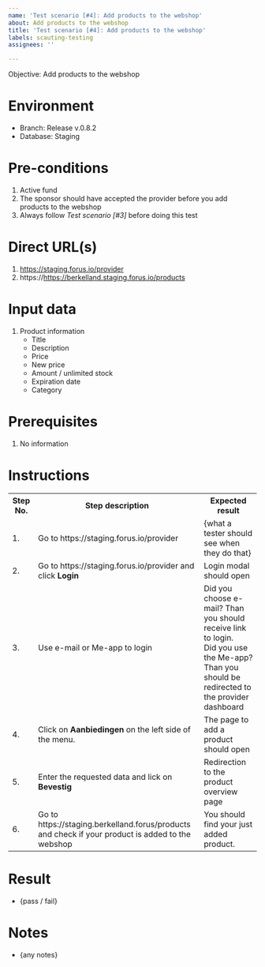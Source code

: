 ```yaml
---
name: 'Test scenario [#4]: Add products to the webshop'
about: Add products to the webshop
title: 'Test scenario [#4]: Add products to the webshop'
labels: scauting-testing
assignees: ''

---
```


Objective: Add products to the webshop

# Environment

* Branch: Release v.0.8.2
* Database: Staging

# Pre-conditions

1. Active fund
2. The sponsor should have accepted the provider before you add products to the webshop
2. Always follow *Test scenario [#3]* before doing this test

# Direct URL(s)

1. https://staging.forus.io/provider
2. https://https://berkelland.staging.forus.io/products

# Input data

1. Product information
    * Title
    * Description
    * Price
    * New price
    * Amount / unlimited stock
    * Expiration date
    * Category

# Prerequisites

1. No information

# Instructions

<table>
<tr><th>Step No.</th><th>Step description</th><th>Expected result</th></tr>
<tr><td>1.</td><td>Go to https://staging.forus.io/provider</td><td>{what a tester should see when they do that}</td></tr>
<tr><td>2.</td><td>Go to https://staging.forus.io/provider and click <b>Login</b></td><td>Login modal should open</td></tr>
<tr><td>3.</td><td>Use e-mail or Me-app to login</td><td>Did you choose e-mail? Than you should receive link to login. <br> Did you use the Me-app? Than you should be redirected to the provider dashboard</td></tr>
<tr><td>4.</td><td>Click on <b>Aanbiedingen</b> on the left side of the menu.</td><td>The page to add a product should open</td></tr>
<tr><td>5.</td><td>Enter the requested data and lick on <b>Bevestig</b></td><td>Redirection to the product overview page</td></tr>
<tr><td>6.</td><td>Go to https://staging.berkelland.forus/products and check if your product is added to the webshop</td><td>You should find your just added product.</td></tr>
</table>

# Result

* {pass / fail}

# Notes

* {any notes}
